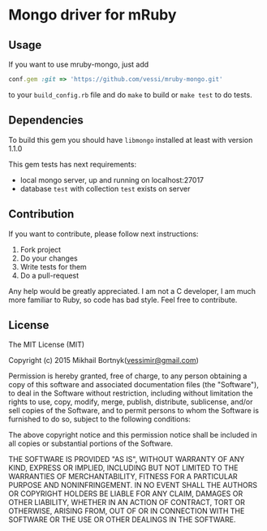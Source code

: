 # Mongo driver for mRuby

## Usage

If you want to use mruby-mongo, just add 

```ruby
conf.gem :git => 'https://github.com/vessi/mruby-mongo.git'
```

to your `build_config.rb` file and do `make` to build or `make test` to do tests.

## Dependencies

To build this gem you should have `libmongo` installed at least with version 1.1.0

This gem tests has next requirements:
- local mongo server, up and running on localhost:27017
- database `test` with collection `test` exists on server

## Contribution

If you want to contribute, please follow next instructions:

1. Fork project
1. Do your changes
1. Write tests for them
1. Do a pull-request

Any help would be greatly appreciated. I am not a C developer, I am much more familiar to Ruby, so code has bad style. Feel free to contribute.

## License

The MIT License (MIT)

Copyright (c) 2015 Mikhail Bortnyk(vessimir@gmail.com)

Permission is hereby granted, free of charge, to any person obtaining a copy
of this software and associated documentation files (the "Software"), to deal
in the Software without restriction, including without limitation the rights
to use, copy, modify, merge, publish, distribute, sublicense, and/or sell
copies of the Software, and to permit persons to whom the Software is
furnished to do so, subject to the following conditions:

The above copyright notice and this permission notice shall be included in
all copies or substantial portions of the Software.

THE SOFTWARE IS PROVIDED "AS IS", WITHOUT WARRANTY OF ANY KIND, EXPRESS OR
IMPLIED, INCLUDING BUT NOT LIMITED TO THE WARRANTIES OF MERCHANTABILITY,
FITNESS FOR A PARTICULAR PURPOSE AND NONINFRINGEMENT. IN NO EVENT SHALL THE
AUTHORS OR COPYRIGHT HOLDERS BE LIABLE FOR ANY CLAIM, DAMAGES OR OTHER
LIABILITY, WHETHER IN AN ACTION OF CONTRACT, TORT OR OTHERWISE, ARISING FROM,
OUT OF OR IN CONNECTION WITH THE SOFTWARE OR THE USE OR OTHER DEALINGS IN
THE SOFTWARE.
